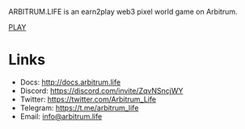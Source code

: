 ARBITRUM.LIFE is an earn2play web3 pixel world game on Arbitrum.

[PLAY](https://game.arbitrum.life/)

# Links

- Docs: http://docs.arbitrum.life
- Discord: https://discord.com/invite/ZqvNSncjWY
- Twitter: https://twitter.com/Arbitrum_Life
- Telegram: https://t.me/arbitrum_life
- Email: info@arbitrum.life
